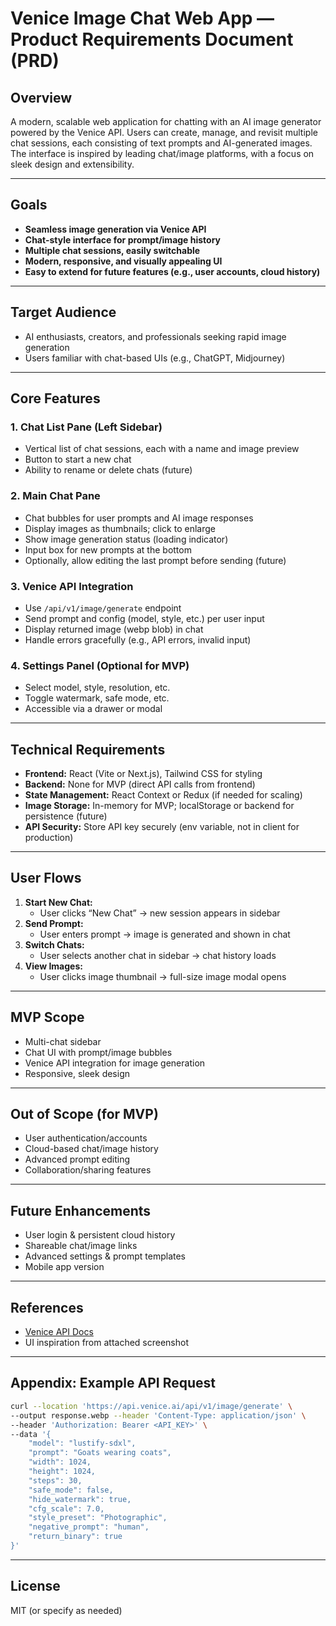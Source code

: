 # Venice Image Chat Web App — Product Requirements Document (PRD)

## Overview
A modern, scalable web application for chatting with an AI image generator powered by the Venice API. Users can create, manage, and revisit multiple chat sessions, each consisting of text prompts and AI-generated images. The interface is inspired by leading chat/image platforms, with a focus on sleek design and extensibility.

---

## Goals
- **Seamless image generation via Venice API**
- **Chat-style interface for prompt/image history**
- **Multiple chat sessions, easily switchable**
- **Modern, responsive, and visually appealing UI**
- **Easy to extend for future features (e.g., user accounts, cloud history)**

---

## Target Audience
- AI enthusiasts, creators, and professionals seeking rapid image generation
- Users familiar with chat-based UIs (e.g., ChatGPT, Midjourney)

---

## Core Features
### 1. Chat List Pane (Left Sidebar)
- Vertical list of chat sessions, each with a name and image preview
- Button to start a new chat
- Ability to rename or delete chats (future)

### 2. Main Chat Pane
- Chat bubbles for user prompts and AI image responses
- Display images as thumbnails; click to enlarge
- Show image generation status (loading indicator)
- Input box for new prompts at the bottom
- Optionally, allow editing the last prompt before sending (future)

### 3. Venice API Integration
- Use `/api/v1/image/generate` endpoint
- Send prompt and config (model, style, etc.) per user input
- Display returned image (webp blob) in chat
- Handle errors gracefully (e.g., API errors, invalid input)

### 4. Settings Panel (Optional for MVP)
- Select model, style, resolution, etc.
- Toggle watermark, safe mode, etc.
- Accessible via a drawer or modal

---

## Technical Requirements
- **Frontend:** React (Vite or Next.js), Tailwind CSS for styling
- **Backend:** None for MVP (direct API calls from frontend)
- **State Management:** React Context or Redux (if needed for scaling)
- **Image Storage:** In-memory for MVP; localStorage or backend for persistence (future)
- **API Security:** Store API key securely (env variable, not in client for production)

---

## User Flows
1. **Start New Chat:**
    - User clicks “New Chat” → new session appears in sidebar
2. **Send Prompt:**
    - User enters prompt → image is generated and shown in chat
3. **Switch Chats:**
    - User selects another chat in sidebar → chat history loads
4. **View Images:**
    - User clicks image thumbnail → full-size image modal opens

---

## MVP Scope
- Multi-chat sidebar
- Chat UI with prompt/image bubbles
- Venice API integration for image generation
- Responsive, sleek design

---

## Out of Scope (for MVP)
- User authentication/accounts
- Cloud-based chat/image history
- Advanced prompt editing
- Collaboration/sharing features

---

## Future Enhancements
- User login & persistent cloud history
- Shareable chat/image links
- Advanced settings & prompt templates
- Mobile app version

---

## References
- [Venice API Docs](https://docs.venice.ai/api-reference/endpoint/image/generate)
- UI inspiration from attached screenshot

---

## Appendix: Example API Request
```bash
curl --location 'https://api.venice.ai/api/v1/image/generate' \
--output response.webp --header 'Content-Type: application/json' \
--header 'Authorization: Bearer <API_KEY>' \
--data '{
    "model": "lustify-sdxl",
    "prompt": "Goats wearing coats",
    "width": 1024,
    "height": 1024,
    "steps": 30,
    "safe_mode": false,
    "hide_watermark": true,
    "cfg_scale": 7.0,
    "style_preset": "Photographic",
    "negative_prompt": "human",
    "return_binary": true
}'
```

---

## License
MIT (or specify as needed)
